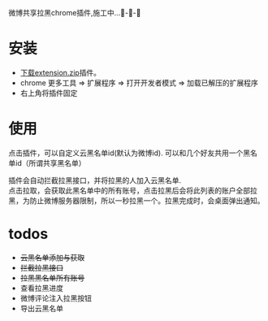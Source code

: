 微博共享拉黑chrome插件,施工中...🚧-🚧-🚧

# 安装

* [下载extension.zip](https://github.com/lxhyl/weibo-share-blacklist/raw/master/extension.zip)插件。  
* chrome 更多工具 => 扩展程序 => 打开开发者模式 => 加载已解压的扩展程序  
* 右上角将插件固定
 
# 使用  

点击插件，可以自定义云黑名单id(默认为微博id). 可以和几个好友共用一个黑名单id（所谓共享黑名单）   

插件会自动拦截拉黑接口，并将拉黑的人加入云黑名单.  
点击拉取，会获取此黑名单中的所有账号，点击拉黑后会将此列表的账户全部拉黑，为防止微博服务器限制，所以一秒拉黑一个。拉黑完成时，会桌面弹出通知。


# todos  

* ~~云黑名单添加与获取~~
* ~~拦截拉黑接口~~
* ~~拉黑黑名单所有账号~~
* 查看拉黑进度   
* 微博评论注入拉黑按钮    
* 导出云黑名单
